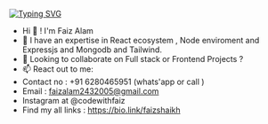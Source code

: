 [![Typing SVG](https://readme-typing-svg.demolab.com?font=Fira+Code&size=30&pause=1000&color=00E216&random=false&width=435&lines=MERN+Stack+Developer;Full+Stack+Developer)](https://git.io/typing-svg) 
-   Hi 👋 ! I'm Faiz Alam
- 🌱 I have an expertise in React ecosystem , Node enviroment and Expressjs and Mongodb and Tailwind.
- 💞️ Looking to collaborate on Full stack or Frontend Projects ? 
- 📫 React out to me: 
- Contact no : +91 6280465951 (whats'app or call )
- Email : faizalam2432005@gmail.com
- Instagram at @codewithfaiz
- Find my all links : https://bio.link/faizshaikh
<!---
Faizshaikh6280/Faizshaikh6280 is a ✨ special ✨ repository because its `README.md` (this file) appears on your GitHub profile.
You can click the Preview link to take a look at your changes.
--->
